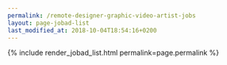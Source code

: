 ```yaml
---
permalink: /remote-designer-graphic-video-artist-jobs
layout: page-jobad-list
last_modified_at: 2018-10-04T18:54:16+0200
---
```

{% include render_jobad_list.html permalink=page.permalink %}
